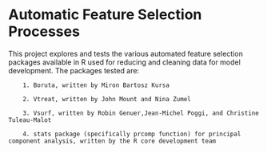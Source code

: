 # Automatic Feature Selection Processes

This project explores and tests the various automated feature selection packages available in R used for reducing and cleaning data for model development. The packages tested are:
        
        1. Boruta, written by Miron Bartosz Kursa 
        
        2. Vtreat, written by John Mount and Nina Zumel

        3. Vsurf, written by Robin Genuer,Jean-Michel Poggi, and Christine Tuleau-Malot 

        4. stats package (specifically prcomp function) for principal component analysis, written by the R core development team
